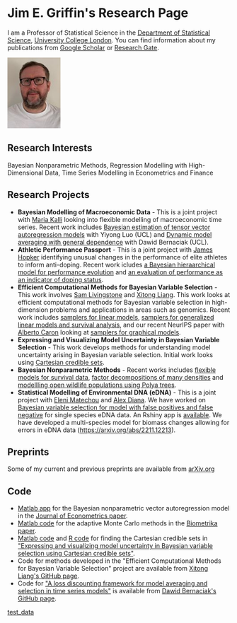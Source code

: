 # Jim E. Griffin's Research Page

I am a Professor of Statistical Science in the [Department of Statistical Science](https://www.ucl.ac.uk/statistics/), [University College London](https://www.ucl.ac.uk). You can find information about my publications from [Google Scholar](https://scholar.google.com/citations?hl=en&user=vPUFsJcAAAAJ) or [Research Gate](https://www.researchgate.net/profile/Jim_Griffin2). 

![Picture](Jim_picture_04_02_19_3.jpg)


## Research Interests
Bayesian Nonparametric Methods, Regression Modelling with High-Dimensional Data, Time Series Modelling in Econometrics and Finance

## Research Projects
- **Bayesian Modelling of Macroeconomic Data** - This is a joint project with [Maria Kalli](https://www.kent.ac.uk/mathematics-statistics-actuarial-science/people/1102/www.kent.ac.uk/mathematics-statistics-actuarial-science/people/1102/kalli-maria) looking into flexible modelling of macroeconomic time series. Recent work includes [Bayesian estimation of tensor vector autoregression models](https://arxiv.org/pdf/2211.01727.pdf) with Yiyong Luo (UCL) and [Dynamic model averaging with general dependence](https://arxiv.org/pdf/2201.12045.pdf) with Dawid Bernaciak (UCL).
- **Athletic Performance Passport** - This is a joint project with [James Hopker](https://www.kent.ac.uk/sport-sciences/people/2184/www.kent.ac.uk/sport-sciences/people/2184/hopker-james) identifying unusual changes in the performance of elite athletes to inform anti-doping. Recent work icludes [a Bayesian hieraarchical model for performance evolution](https://www.degruyter.com/document/doi/10.1515/jqas-2021-0112/html) and [an evaluation of performance as an indicator of doping status](https://analyticalsciencejournals.onlinelibrary.wiley.com/doi/full/10.1002/dta.3563).
- **Efficient Computational Methods for Bayesian Variable Selection** - This work involves [Sam Livingstone](https://www.ucl.ac.uk/statistics/department-information/staff/dr-samuel-livingstone) and [Xitong Liang](https://www.researchgate.net/profile/Xitong_Liang3). This work looks at efficient computational methods for Bayesian variable selection in high-dimension problems and applications in areas such as genomics. Recent work includes [samplers for linear models](https://link.springer.com/article/10.1007/s11222-022-10137-8), [samplers for generalized linear models and survival analysis](https://www.mdpi.com/1099-4300/25/9/1310), and our recent NeurIPS paper with [Alberto Caron](https://albicaron.github.io) looking at [samplers for graphical models](https://proceedings.neurips.cc/paper_files/paper/2023/file/8027ace571384361920665f1d1b69758-Paper-Conference.pdf).
- **Expressing and Visualizing Model Uncertainty in Bayesian Variable Selection** - This work develops methods for understanding model uncertainty arising in Bayesian variable selection. Initial work looks using [Cartesian credible sets](https://arxiv.org/abs/2402.12323).
- **Bayesian Nonparametric Methods** - Recent works includes [flexible models for survival data](https://www.tandfonline.com/doi/full/10.1080/01621459.2020.1864381), [factor decompositions of many densities](https://doi.org/10.1093/jrsssb/qkad062) and [modellling open wildlife populations using Polya trees](https://onlinelibrary.wiley.com/doi/full/10.1111/biom.13756).
- **Statistical Modelling of Environmental DNA (eDNA)** - This is a joint project with [Eleni Matechou](https://www.kent.ac.uk/mathematics-statistics-actuarial-science/people/1039/matechou-eleni) and [Alex Diana](https://www.researchgate.net/profile/Alex-Diana-2). We have worked on [Bayesian variable selection for model with false positives and false negative](https://rss.onlinelibrary.wiley.com/doi/10.1111/rssc.12390) for single species eDNA data. An Rshiny app is [available](https://nsojournals.onlinelibrary.wiley.com/doi/pdf/10.1111/ecog.05718). We have developed a multi-species model for biomass changes allowing for errors in eDNA data  (https://arxiv.org/abs/2211.12213).

## Preprints
Some of my current and previous preprints are available from [arXiv.org](https://arxiv.org/search/?searchtype=author&query=Griffin%2C+J+E)

## Code
- [Matlab app](BNP-VARTool.mlappinstall) for the Bayesian nonparametric vector autoregression model in the [Journal of Econometrics paper](https://www.sciencedirect.com/science/article/pii/S0304407617302415).
- [Matlab code](Version3.0.zip) for the adaptive Monte Carlo methods in the [Biometrika paper](https://academic.oup.com/biomet/advance-article/doi/10.1093/biomet/asaa055/5918057).
- [Matlab code](CCS_Matlab.zip) and [R code](CCS_R.zip) for finding the Cartesian credible sets in ["Expressing and visualizing model uncertainty in Bayesian variable selection using Cartesian credible sets"](https://arxiv.org/abs/2402.12323).
- Code for methods developed in the "Efficient Computational Methods for Bayesian Variable Selection" project are available from [Xitong Liang's GitHub page](https://xitongliang.github.io).
- Code for ["A loss discounting framework for model averaging and selection in time series models"](https://arxiv.org/pdf/2201.12045.pdf) is available from [Dawid Bernaciak's GitHub page](https://github.com/dbernaciak).



[test_data](https://jimegriffin.github.io/website/test_data.txt)


